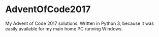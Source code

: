 # AdventOfCode2017

My Advent of Code 2017 solutions. Written in Python 3, because it was easily available for my main home PC running Windows.